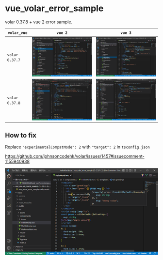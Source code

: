 # vue_volar_error_sample

volar 0.37.8 + vue 2 error sample.

| `volar_vue` | `vue 2` | `vue 3`
| -- | -- | --
| `volar 0.37.7` | ![volar 0.37.7 \ vue 2](./assets/vue2%2Bvolar0.37.7.png) | ![volar 0.37.7 \ vue 3](./assets/vue3%2Bvolar0.37.7.png)
| `volar 0.37.8` | ![volar 0.37.8 \ vue 2](./assets/vue2%2Bvolar0.37.8.png) | ![volar 0.37.8 \ vue 3](./assets/vue3%2Bvolar0.37.8.png)

## How to fix

Replace `"experimentalCompatMode": 2` with `"target": 2` in `tsconfig.json`

https://github.com/johnsoncodehk/volar/issues/1457#issuecomment-1155940938

![fixed](./assets/fixed_vue2%2Bvolar0.37.8.png)